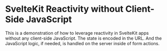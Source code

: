 # SvelteKit Reactivity without Client-Side JavaScript

This is a demonstration of how to leverage reactivity in SvelteKit apps without any client-side JavaScript. The state is encoded in the URL. And the JavaScript logic, if needed, is handled on the server inside of form actions.
